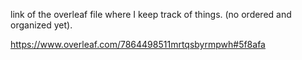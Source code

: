 link of the overleaf file where I keep track of things. 
(no ordered and organized yet).


https://www.overleaf.com/7864498511mrtqsbyrmpwh#5f8afa
